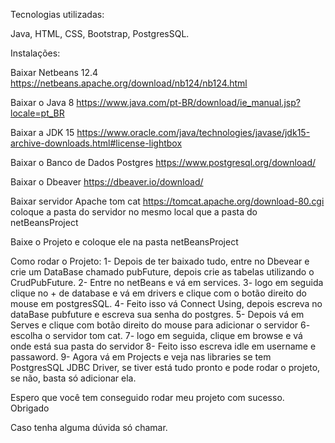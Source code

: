 Tecnologias utilizadas:

Java, HTML, CSS, Bootstrap, PostgresSQL.

Instalações:

Baixar Netbeans  12.4
https://netbeans.apache.org/download/nb124/nb124.html

Baixar o Java 8
https://www.java.com/pt-BR/download/ie_manual.jsp?locale=pt_BR

Baixar a JDK 15 
https://www.oracle.com/java/technologies/javase/jdk15-archive-downloads.html#license-lightbox

Baixar o Banco de Dados Postgres
https://www.postgresql.org/download/

Baixar o Dbeaver
https://dbeaver.io/download/

Baixar servidor Apache tom cat
https://tomcat.apache.org/download-80.cgi
coloque a pasta do servidor no mesmo local que a pasta do netBeansProject

Baixe o Projeto e coloque ele na pasta netBeansProject

Como rodar o Projeto:
1- Depois de ter baixado tudo, entre no Dbevear e crie um DataBase chamado pubFuture, depois crie as tabelas utilizando o CrudPubFuture.
2- Entre no netBeans e vá em services.
3- logo em seguida clique no + de database e vá em drivers e clique com o botão direito do mouse em postgresSQL.
4- Feito isso vá Connect Using, depois escreva no dataBase pubfuture e escreva sua senha do postgres.
5- Depois vá em Serves e clique com botão direito do mouse para adicionar o servidor
6- escolha o servidor tom cat.
7- logo em seguida, clique em browse e vá onde está sua pasta do servidor
8- Feito isso escreva idle em username e passaword.
9- Agora vá em Projects e veja nas libraries se tem PostgresSQL JDBC Driver, se tiver está tudo pronto e pode rodar o projeto, se não, basta só adicionar ela. 

Espero que você tem conseguido rodar meu projeto com sucesso. Obrigado

Caso tenha alguma dúvida só chamar.
